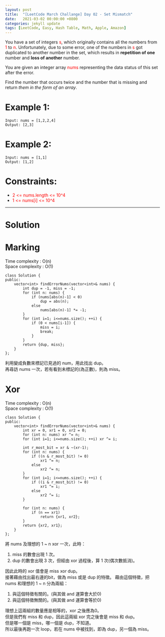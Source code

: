 ```yaml
---
layout: post
title:  "[LeetCode March Challange] Day 02 - Set Mismatch"
date:   2021-03-02 00:00:00 +0800
categories: jekyll update
tags: [LeetCode, Easy, Hash Table, Math, Apple, Amazon]
---
```

You have a set of integers <font color="red">s</font>, which originally contains all the numbers from <font color="red">1</font> to <font color="red">n</font>. Unfortunately, due to some error, one of the numbers in <font color="red">s</font> got duplicated to another number in the set, which results in **repetition of one** number and **loss of another** number.

You are given an integer array <font color="red">nums</font> representing the data status of this set after the error.

Find the number that occurs twice and the number that is missing and return *them in the form of an array*.

# Example 1:

	Input: nums = [1,2,2,4]
	Output: [2,3]

# Example 2:

	Input: nums = [1,1]
	Output: [1,2]

# Constraints:

- <font color="red">2 <= nums.length <= 10^4</font>
- <font color="red">1 <= nums[i] <= 10^4</font>

______________________  

# Solution  

# Marking

Time complexity : O(n)  
Space complexity : O(1)  

	class Solution {
	public:
	    vector<int> findErrorNums(vector<int>& nums) {
	        int dup = -1, miss = -1;
	        for (int n: nums) {
	            if (nums[abs(n)-1] < 0)
	                dup = abs(n);
	            else
	                nums[abs(n)-1] *= -1;
	        }
	        for (int i=1; i<=nums.size(); ++i) {
	            if (0 < nums[i-1]) {
	                miss = i;
	                break;
	            }
	        }
	        return {dup, miss};
	    }
	};

利用變成負數來標記已見過的 num，用此找出 dup。  
再尋訪 nums 一次，若有看到未標記的(為正數)，則為 miss。


# Xor

Time complexity : O(n)  
Space complexity : O(1)  

	class Solution {
	public:
	    vector<int> findErrorNums(vector<int>& nums) {
	        int xr = 0, xr1 = 0, xr2 = 0;
	        for (int n: nums) xr ^= n;
	        for (int i=1; i<=nums.size(); ++i) xr ^= i;
	        
	        int r_most_bit = xr & ~(xr-1);
	        for (int n: nums) {
	            if ((n & r_most_bit) != 0)
	                xr1 ^= n;
	            else
	                xr2 ^= n;
	        }
	        for (int i=1; i<=nums.size(); ++i) {
	            if ((i & r_most_bit) != 0)
	                xr1 ^= i;
	            else
	                xr2 ^= i;
	        }
	        
	        for (int n: nums) {
	            if (n == xr1)
	                return {xr1, xr2};
	        }
	        return {xr2, xr1};
	    }
	};

將 nums 及理想的 1 ~ n xor 一次，此時：
1. miss 的數會出現 1 次。
2. dup 的數會出現 3 次，但經由 xor 過程後，算 1 次(偶次數抵消)。

因此此時的 xor 值會是 miss xor dup。  
接著藉由找出最右邊的bit，做為 miss 或是 dup 的特徵。
藉由這個特徵，把 nums 和理想的 1 ~ n 分為兩組：
1. 與這個特徵有關的。(與其做 and 運算會大於0)
2. 與這個特徵無關的。(與其做 and 運算會等於0)

理想上這兩組的數量應是相等的，xor 之後應為0。  
但是我們有 miss 和 dup，因此這兩組 xor 完之後會是 miss 和 dup。  
但是哪一個是 miss，哪一個是 dup，不知道。  
所以最後再跑一次 loop，若在 nums 中被找到，即為 dup，另一個為 miss。